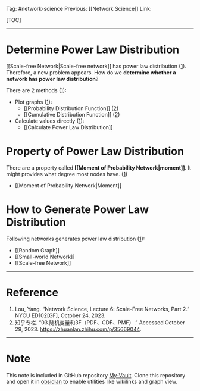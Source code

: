Tag: #network-science 
Previous: [[Network Science]]
Link: 

[TOC]

---

# Determine Power Law Distribution

[[Scale-free Network|Scale-free network]] has power law distribution (<u>1</u>). Therefore, a new problem appears. How do we **determine whether a network has power law distribution**?

There are 2 methods (<u>1</u>):

- Plot graphs (<u>1</u>):
	- [[Probability Distribution Function]] (<u>2</u>)
	- [[Cumulative Distribution Function]] (<u>2</u>)
- Calculate values directly (<u>1</u>):
	- [[Calculate Power Law Distribution]]

# Property of Power Law Distribution

There are a property called **[[Moment of Probability Network|moment]]**. It might provides what degree most nodes have. (<u>1</u>)

- [[Moment of Probability Network|Moment]]

# How to Generate Power Law Distribution

Following networks generates power law distribution (<u>1</u>):

- [[Random Graph]]
- [[Small-world Network]]
- [[Scale-free Network]]

---

# Reference

1. Lou, Yang. “Network Science, Lecture 6: Scale-Free Networks, Part 2.” NYCU ED102[GF], October 24, 2023.
2. 知乎专栏. “03.随机变量和3F（PDF、CDF、PMF）.” Accessed October 29, 2023. https://zhuanlan.zhihu.com/p/35669044.

---

# Note

This note is included in GitHub repository [My-Vault](https://github.com/LittleD3092/My-Vault.git). Clone this repository and open it in [obsidian](https://obsidian.md/) to enable utilities like wikilinks and graph view.